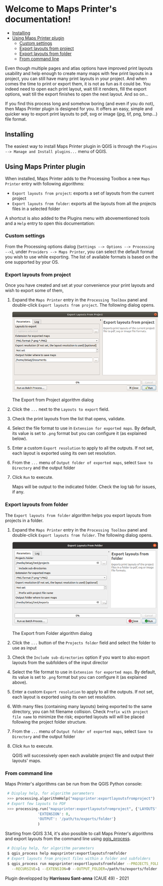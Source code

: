 
Welcome to Maps Printer's documentation!
============================================

* [Installing](#installing)
* [Using Maps Printer plugin](#using-maps-printer-plugin)
  * [Custom settings](#custom-settings)
  * [Export layouts from project](#export-layouts-from-project)
  * [Export layouts from folder](#export-layouts-from-folder)
  * [From command line](#from-command-line)


Even though multiple pages and atlas options have improved print layouts
usability and help enough to create many maps with few print layouts in a project,
you can still have many print layouts in your project. And when comes the time
to print or export them, it is not as fun as it could be. You indeed need to
open each print layout, wait till it renders, fill the export options,
wait till the export finishes to open the next layout. And so on...

If you find this process long and somehow boring (and even if you do not),
then Maps Printer plugin is designed for you. It offers an easy, simple and
quicker way to export print layouts to pdf, svg or image (jpg, tif, png, bmp...)
file format.

## Installing

The easiest way to install Maps Printer plugin in QGIS is through
the `Plugins --> Manage and Install plugins...` menu of QGIS.

## Using Maps Printer plugin

When installed, Maps Printer adds to the Processing Toolbox a new `Maps Printer`
entry with following algorithms:

* `Export layouts from project`: exports a set of layouts from the current project
* `Export layouts from folder`: exports all the layouts from all the projects
  files in a selected folder

A shortcut is also added to the Plugins menu with abovementioned tools and
a ``Help`` entry to open this documentation:

### Custom settings

From the Processing options dialog (`Settings --> Options -->
Processing -->`), under `Providers --> Maps Printer`, you can
select the default format you wish to use while exporting.
The list of available formats is based on the one supported by your OS.

### Export layouts from project

Once you have created and set at your convenience your print layouts and wish to
export some of them,

1. Expand the `Maps Printer` entry in the `Processing Toolbox`
   panel and double-click `Export layouts from project`.
   The following dialog opens.

   ![exportfromproject](./images/exportfromproject.png)

    The Export from Project algorithm dialog

1. Click the `...` next to the `Layouts to export` field.
1. Check the print layouts from the list that opens, validate.
1. Select the file format to use in `Extension for exported maps`.
   By default, its value is set to `.png` format but you can configure it
   (as explained below).
1. Enter a custom `Export resolution` to apply to all the outputs.
   If not set, each layout is exported using its own set resolution.
1. From the `...` menu of `Output folder of exported maps`,
   select `Save to Directory` and the output folder
1. Click `Run` to execute.

   Maps will be output to the indicated folder. Check the log tab for issues,
   if any.

### Export layouts from folder

The `Export layouts from folder` algorithm helps you export layouts
from projects in a folder.


1. Expand the `Maps Printer` entry in the `Processing Toolbox`
   panel and double-click `Export layouts from folder`.
   The following dialog opens.

   ![exportfromfolder](./images/exportfromfolder.png)

    The Export from Folder algorithm dialog

1. Click the `...` button of the `Projects folder` field
   and select the folder to use as input
1. Check the `Include sub-directories` option if you want to also export
   layouts from the subfolders of the input director
1. Select the file format to use in `Extension for exported maps`.
   By default, its value is set to `.png` format but you can configure it
   (as explained above).
1. Enter a custom `Export resolution` to apply to all the outputs.
   If not set, each layout is exported using its own set resolution.
1. With many files (containing many layouts) being exported to the same directory,
   you can hit filename collision.
   Check `Prefix with project file name` to minimize the risk;
   exported layouts will will be placed following the project folder structure.
1. From the `...` menu of `Output folder of exported maps`,
   select `Save to Directory` and the output folder
1. Click `Run` to execute.

   QGIS will successively open each available project file and output their
   layouts' maps.

### From command line

Maps Printer's algorithms can be run from the QGIS Python console:

```py
 # Display help, for algorithm parameters
 >>> processing.algorithmHelp("mapsprinter:exportlayoutsfromproject")
 # Export few layouts to PDF
 >>> processing.run("mapsprinter:exportlayoutsfromproject", {'LAYOUTS': [0,2],
               'EXTENSION': 0,
               'OUTPUT': '/path/to/exports/folder'}
               )
```

Starting from QGIS 3.14, it's also possible to call Maps Printer's algorithms
and export layouts from the command line using
[qgis_process](https://docs.qgis.org/latest/en/docs/user_manual/processing/standalone.html).

``` bash
 # Display help, for algorithm parameters
 $ qgis_process help mapsprinter:exportlayoutsfromfolder
 # Export layouts from project files within a folder and subfolders
 $ qgis_process run mapsprinter:exportlayoutsfromfolder --PROJECTS_FOLDER=/path/to/projects/folder \
   --RECURSIVE=1 --EXTENSION=0 --OUTPUT_FOLDER=/path/to/exports/folder
```


Plugin developped by **Harrissou Sant-anna** (CAUE 49) - 2021
